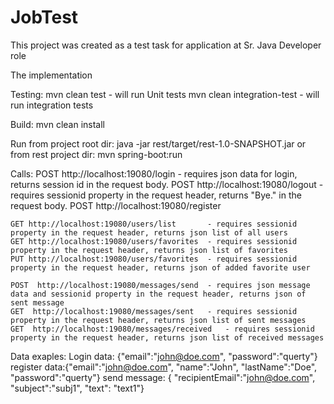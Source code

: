 # JobTest
This project was created as a test task for application at Sr. Java Developer role

The implementation

Testing: 
	mvn clean test  - will run Unit tests
	mvn clean integration-test - will run integration tests

Build:
	mvn clean install

Run from project root dir: 
	java -jar rest/target/rest-1.0-SNAPSHOT.jar 
or from rest project dir:
	mvn spring-boot:run

Calls:
	POST http://localhost:19080/login		- requires json data for login, returns session id in the request body.
	POST http://localhost:19080/logout		- requires sessionid property in the request header, returns "Bye." in the request body.
	POST http://localhost:19080/register

	GET http://localhost:19080/users/list		- requires sessionid property in the request header, returns json list of all users
	GET http://localhost:19080/users/favorites	- requires sessionid property in the request header, returns json list of favorites
	PUT http://localhost:19080/users/favorites	- requires sessionid property in the request header, returns json of added favorite user

	POST  http://localhost:19080/messages/send	- requires json message data and sessionid property in the request header, returns json of sent message
	GET  http://localhost:19080/messages/sent	- requires sessionid property in the request header, returns json list of sent messages
	GET  http://localhost:19080/messages/received	- requires sessionid property in the request header, returns json list of received messages

Data exaples:
	Login data: {"email":"john@doe.com", "password":"querty"}
	register data:{"email":"john@doe.com", "name":"John", "lastName":"Doe", "password":"querty"}
	send message: {	"recipientEmail":"john@doe.com", "subject":"subj1", "text": "text1"}
